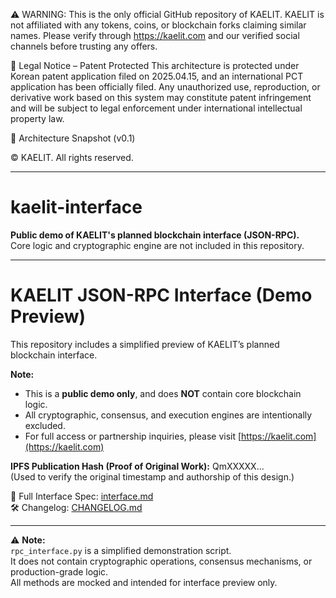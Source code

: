 ⚠️ WARNING: This is the only official GitHub repository of KAELIT.
KAELIT is not affiliated with any tokens, coins, or blockchain forks claiming similar names.
Please verify through https://kaelit.com and our verified social channels before trusting any offers.

🚨 Legal Notice – Patent Protected
This architecture is protected under Korean patent application filed on 2025.04.15,
and an international PCT application has been officially filed.
Any unauthorized use, reproduction, or derivative work based on this system
may constitute patent infringement and will be subject to legal enforcement under international intellectual property law.

📄 Architecture Snapshot (v0.1)

© KAELIT. All rights reserved.

---

# kaelit-interface

**Public demo of KAELIT's planned blockchain interface (JSON-RPC).**  
Core logic and cryptographic engine are not included in this repository.

---

# KAELIT JSON-RPC Interface (Demo Preview)

This repository includes a simplified preview of KAELIT’s planned blockchain interface.

**Note:**
- This is a **public demo only**, and does **NOT** contain core blockchain logic.
- All cryptographic, consensus, and execution engines are intentionally excluded.
- For full access or partnership inquiries, please visit [https://kaelit.com](https://kaelit.com)

**IPFS Publication Hash (Proof of Original Work):** QmXXXXX...  
(Used to verify the original timestamp and authorship of this design.)

📄 Full Interface Spec: [interface.md](./interface.md)  
🛠 Changelog: [CHANGELOG.md](./CHANGELOG.md)

---

⚠️ **Note:**  
`rpc_interface.py` is a simplified demonstration script.  
It does not contain cryptographic operations, consensus mechanisms, or production-grade logic.  
All methods are mocked and intended for interface preview only.
